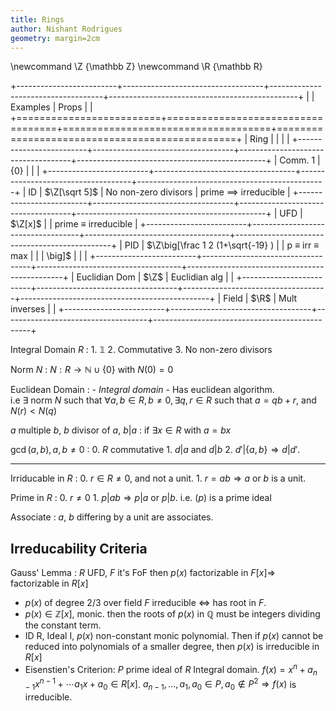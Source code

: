 ```yaml
---
title: Rings
author: Nishant Rodrigues
geometry: margin=2cm
---
```



\newcommand \Z {\mathbb Z}
\newcommand \R {\mathbb R}

+-------------------------+-----------------------------------+------------------------------------+-----------------------------------------------+
|                         | Examples                          | Props                              |                                               |
+=========================+===================================+====================================+===============================================+
| Ring                    |                                   |                                    |                                               |
+-------------------------+-----------------------------------+------------------------------------+-----------------------------------------------+
| Comm. $1$               | $\{0\}$                           |                                    |                                               |
+-------------------------+-----------------------------------+------------------------------------+-----------------------------------------------+
| ID                      | $\Z[\sqrt 5]$                     | No non-zero divisors               | prime $\implies$ irreducible                  |
+-------------------------+-----------------------------------+------------------------------------+-----------------------------------------------+
| UFD                     | $\Z[x]$                           |                                    | prime $\equiv$ irreducible                    |
+-------------------------+-----------------------------------+------------------------------------+-----------------------------------------------+
| PID                     | $\Z\big[\frac 1 2 (1+\sqrt{-19} ) |                                    | p $\equiv$ irr $\equiv$ max                   |
|                         |   \big]$                          |                                    |                                               |
+-------------------------+-----------------------------------+------------------------------------+-----------------------------------------------+
| Euclidian Dom           | $\Z$                              | Euclidian alg                      |                                               |
+-------------------------+-----------------------------------+------------------------------------+-----------------------------------------------+
| Field                   | $\R$                              | Mult inverses                      |                                               |
+-------------------------+-----------------------------------+------------------------------------+-----------------------------------------------+

Integral Domain $R$
:   1.  $\mathbb 1$
    2.  Commutative
    3.  No non-zero divisors

Norm $N$
:   $N: R \to \mathbb N \cup \{0\}$ with $N(0) = 0$

Euclidean Domain
:   -   *Integral domain*
    -   Has euclidean algorithm.\
        i.e $\exists$ norm $N$ such that
        $\forall a, b \in R, b \ne 0, \exists q, r \in R$ such that
        $a = qb + r$, and $N(r) < N(q)$

$a$ multiple $b$, $b$ divisor of $a$, $b|a$
:   if $\exists x \in R$ with $a = bx$

$\gcd(a, b), a, b \ne 0$
:   0.  $R$ commutative
    1.  $d|a$ and $d|b$
    2.  $d'|\{a, b\} \Longrightarrow d | d'$.
 
---

Irriducable in $R$
:   0.  $r\in R \ne 0$, and not a unit.
    1.  $r = ab \Longrightarrow a$ or $b$ is a unit.

Prime in $R$
:   0.  $r \ne 0$
    1.  $p | ab \Longrightarrow p | a$ or $p|b$. i.e. $(p)$ is a prime
        ideal

Associate
:   $a$, $b$ differing by a unit are associates.

Irreducability Criteria
-----------------------

Gauss' Lemma
:   $R$ UFD, $F$ it's FoF then $p(x)$ factorizable in
    $F[x] \Longrightarrow$ factorizable in $R[x]$

-   $p(x)$ of degree 2/3 over field $F$ irreducible
    $\Longleftrightarrow$ has root in $F$.
-   $p(x) \in \mathbb Z[x]$, monic. then the roots of $p(x)$ in
    $\mathbb Q$ must be integers dividing the constant term.
-   ID R, Ideal I, $p(x)$ non-constant monic polynomial. Then if $p(x)$
    cannot be reduced into polynomials of a smaller degree, then $p(x)$
    is irreducible in $R[x]$
-   Eisenstien's Criterion: $P$ prime ideal of $R$ Integral domain.
    $f(x) = x^n + a_{n-1}x^{n-1} + \cdots a_1 x + a_0 \in R[x]$.
    $a_{n-1}, \ldots, a_1, a_0 \in P, a_0 \notin P^2 \Longrightarrow f(x)$
    is irreducible.

